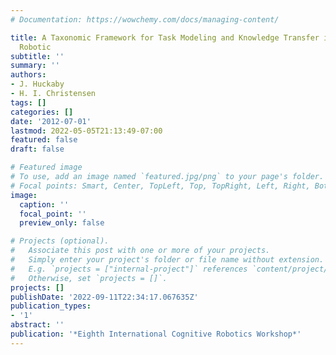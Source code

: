 ```yaml
---
# Documentation: https://wowchemy.com/docs/managing-content/

title: A Taxonomic Framework for Task Modeling and Knowledge Transfer in Manufacturing
  Robotic
subtitle: ''
summary: ''
authors:
- J. Huckaby
- H. I. Christensen
tags: []
categories: []
date: '2012-07-01'
lastmod: 2022-05-05T21:13:49-07:00
featured: false
draft: false

# Featured image
# To use, add an image named `featured.jpg/png` to your page's folder.
# Focal points: Smart, Center, TopLeft, Top, TopRight, Left, Right, BottomLeft, Bottom, BottomRight.
image:
  caption: ''
  focal_point: ''
  preview_only: false

# Projects (optional).
#   Associate this post with one or more of your projects.
#   Simply enter your project's folder or file name without extension.
#   E.g. `projects = ["internal-project"]` references `content/project/deep-learning/index.md`.
#   Otherwise, set `projects = []`.
projects: []
publishDate: '2022-09-11T22:34:17.067635Z'
publication_types:
- '1'
abstract: ''
publication: '*Eighth International Cognitive Robotics Workshop*'
---
```

